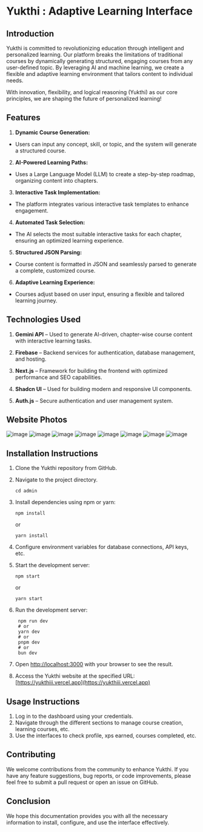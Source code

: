 # Yukthi : Adaptive Learning Interface



## Introduction
Yukthi is committed to revolutionizing education through intelligent and personalized learning. Our platform breaks the limitations of traditional courses by dynamically generating structured, engaging courses from any user-defined topic. By leveraging AI and machine learning, we create a flexible and adaptive learning environment that tailors content to individual needs.

With innovation, flexibility, and logical reasoning (Yukthi) as our core principles, we are shaping the future of personalized learning! 

## Features

  
1. **Dynamic Course Generation:**
- Users can input any concept, skill, or topic, and the system will generate a structured course.

2. **AI-Powered Learning Paths:**
- Uses a Large Language Model (LLM) to create a step-by-step roadmap, organizing content into chapters.

3. **Interactive Task Implementation:** 
- The platform integrates various interactive task templates to enhance engagement.

4. **Automated Task Selection:**
- The AI selects the most suitable interactive tasks for each chapter, ensuring an optimized learning experience.

5. **Structured JSON Parsing:** 
- Course content is formatted in JSON and seamlessly parsed to generate a complete, customized course.

6. **Adaptive Learning Experience:**
- Courses adjust based on user input, ensuring a flexible and tailored learning journey.

## Technologies Used
1. **Gemini API** – Used to generate AI-driven, chapter-wise course content with interactive learning tasks.

2. **Firebase** – Backend services for authentication, database management, and hosting.

3. **Next.js** – Framework for building the frontend with optimized performance and SEO capabilities.

4. **Shadcn UI** – Used for building modern and responsive UI components.

5. **Auth.js** – Secure authentication and user management system.

## Website Photos  

 ![image](https://github.com/user-attachments/assets/d92b9b3e-117b-423f-a0f0-ec85d94b531d)
 ![image](https://github.com/user-attachments/assets/562b660d-eac4-40fa-971c-e0ec68d1efa7)
 ![image](https://github.com/user-attachments/assets/6078a9b4-7661-467b-ae2c-a154a9cc96f9)
 ![image](https://github.com/user-attachments/assets/125af690-22ff-4064-80eb-db4f72184bfa)
 ![image](https://github.com/user-attachments/assets/0c31cfd5-8491-4831-aced-3a35415cdf10)
 ![image](https://github.com/user-attachments/assets/b886ac94-89fd-4ffb-ac8b-77b700961ef5)
 ![image](https://github.com/user-attachments/assets/48054583-0312-4271-aa28-e229a2ff4cab)
 ![image](https://github.com/user-attachments/assets/3512245f-445e-4045-a2ea-7c1fd517bb19)



## Installation Instructions
1. Clone the Yukthi repository from GitHub.
2. Navigate to the project directory.
   ```
   cd admin
   ```
3. Install dependencies using npm or yarn:
   ```
   npm install
   ```
   or
   ```
   yarn install
   ```
4. Configure environment variables for database connections, API keys, etc.
5. Start the development server:
   ```
   npm start
   ```
   or
   ```
   yarn start
   ```
6. Run the development server:

   ```
    npm run dev
    # or
    yarn dev
    # or
    pnpm dev
    # or
    bun dev
   ```
7. Open [http://localhost:3000](http://localhost:3000) with your browser to see the result.
8. Access the Yukthi website at the specified URL: [https://yukthiii.vercel.app](https://yukthiii.vercel.app)

## Usage Instructions
1. Log in to the dashboard using your credentials.
2. Navigate through the different sections to manage course creation, learning courses, etc.
3. Use the interfaces to check profile, xps earned, courses completed, etc.

## Contributing

We welcome contributions from the community to enhance Yukthi. If you have any feature suggestions, bug reports, or code improvements, please feel free to submit a pull request or open an issue on GitHub.


## Conclusion
 We hope this documentation provides you with all the necessary information to install, configure, and use the interface effectively.  

